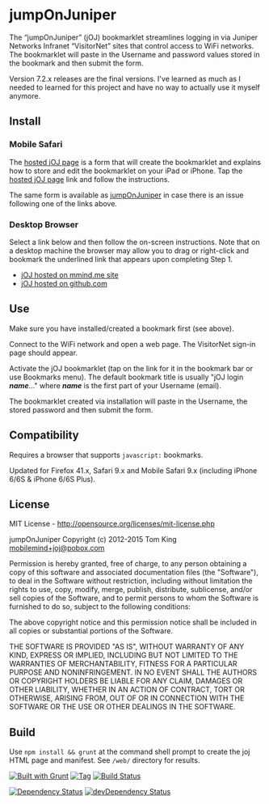 # jumpOnJuniper

The “jumpOnJuniper” (jOJ) bookmarklet streamlines logging in via Juniper Networks Infranet
“VisitorNet” sites that control access to WiFi networks. The bookmarklet will paste in the
Username and password values stored in the bookmark and then submit the form.

Version 7.2.x releases are the final versions. I've learned as much as I needed to learned
for this project and have no way to actually use it myself anymore.

## Install

### Mobile Safari
The [hosted jOJ page][mmjoj] is a form that will create the bookmarklet and
explains how to store and edit the bookmarklet on your iPad or iPhone. Tap the
[hosted jOJ page][mmjoj] link and follow the instructions.

The same form is available as [jumpOnJuniper][ghjoj] in case there is an issue following
one of the links above.

### Desktop Browser
Select a link below and then follow the on-screen instructions. Note that on a desktop
machine the browser may allow you to drag or right-click and bookmark the underlined
link that appears upon completing Step 1.

* [jOJ hosted on mmind.me site][mmjoj]
* [jOJ hosted on github.com][ghjoj]

## Use
Make sure you have installed/created a bookmark first (see above).

Connect to the WiFi network and open a web page. The VisitorNet sign-in page should appear.

Activate the jOJ bookmarklet (tap on the link for it in the bookmark bar or use Bookmarks
menu). The default bookmark title is usually "jOJ login ___name___&hellip;"
 where ___name___ is the first part of your Username (email).

The bookmarklet created via installation will paste in the Username, the stored password
and then submit the form.

## Compatibility

Requires a browser that supports `javascript:` bookmarks.

Updated for Firefox 41.x, Safari 9.x and Mobile Safari 9.x (including iPhone 6/6S & iPhone 6/6S Plus).

## License

MIT License - <http://opensource.org/licenses/mit-license.php>

jumpOnJuniper
Copyright (c) 2012-2015 Tom King <mobilemind+joj@pobox.com>

Permission is hereby granted, free of charge, to any person obtaining
a copy of this software and associated documentation files (the
"Software"), to deal in the Software without restriction, including
without limitation the rights to use, copy, modify, merge, publish,
distribute, sublicense, and/or sell copies of the Software, and to
permit persons to whom the Software is furnished to do so, subject to
the following conditions:

The above copyright notice and this permission notice shall be
included in all copies or substantial portions of the Software.

THE SOFTWARE IS PROVIDED "AS IS", WITHOUT WARRANTY OF ANY KIND,
EXPRESS OR IMPLIED, INCLUDING BUT NOT LIMITED TO THE WARRANTIES OF
MERCHANTABILITY, FITNESS FOR A PARTICULAR PURPOSE AND
NONINFRINGEMENT. IN NO EVENT SHALL THE AUTHORS OR COPYRIGHT HOLDERS BE
LIABLE FOR ANY CLAIM, DAMAGES OR OTHER LIABILITY, WHETHER IN AN ACTION
OF CONTRACT, TORT OR OTHERWISE, ARISING FROM, OUT OF OR IN CONNECTION
WITH THE SOFTWARE OR THE USE OR OTHER DEALINGS IN THE SOFTWARE.

## Build
Use `npm install && grunt` at the command shell prompt to create the joj HTML page and manifest.
See `/web/` directory for results.

[![Built with Grunt][built-with-grunt-img]][built-with-grunt-url]
[![Tag][tag-image]][tag-url]
[![Build Status][build-image]][build-url]

[![Dependency Status][dep-image]][dep-url]
[![devDependency Status][devDep-image]][devDep-url]

<!-- reference URLs -->
[mmjoj]: http://mmind.me/joj  "jumpOnJuniper (mmind.me site)"
[ghjoj]: http://mobilemind.github.io/jumpOnJuniper/joj.html  "jumpOnJuniper (github site)"
<!-- Badge links -->
[built-with-grunt-img]: https://cdn.gruntjs.com/builtwith.png
[built-with-grunt-url]: http://gruntjs.com/
[build-image]: https://secure.travis-ci.org/mobilemind/jumpOnJuniper.svg?branch=master
[build-url]: http://travis-ci.org/mobilemind/jumpOnJuniper
[tag-image]: https://img.shields.io/github/tag/mobilemind/jumpOnJuniper.svg
[tag-url]: https://github.com/mobilemind/jumpOnJuniper/tags
[dep-image]: https://david-dm.org/mobilemind/jumpOnJuniper.svg
[dep-url]: https://david-dm.org/mobilemind/jumpOnJuniper
[devDep-image]: https://img.shields.io/david/dev/mobilemind/jumpOnJuniper.svg
[devDep-url]: https://david-dm.org/mobilemind/jumpOnJuniper#info=devDependencies
